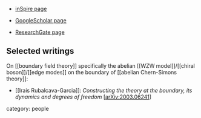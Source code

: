 
* [inSpire page](https://inspirehep.net/authors/1224058)

* [GoogleScholar page](https://scholar.google.com/citations?user=rNhp6uIAAAAJ&hl=en)

* [ResearchGate page](https://www.researchgate.net/profile/Irais-Rubalcava-Garcia)


## Selected writings

On [[boundary field theory]] specifically the abelian [[WZW model]]/[[chiral boson]]/[[edge modes]] on the boundary of [[abelian Chern-Simons theory]]:

* [[Irais Rubalcava-Garcia]]: *Constructing the theory at the boundary, its dynamics and degrees of freedom* &lbrack;[arXiv:2003.06241](https://arxiv.org/abs/2003.06241)&rbrack;


category: people


